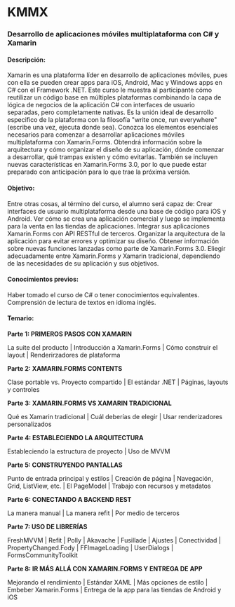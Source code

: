 # **KMMX** #
### **Desarrollo de aplicaciones móviles multiplataforma con C# y Xamarin** ###

#### Descripción: ####
Xamarin es una plataforma líder en desarrollo de aplicaciones móviles, pues con ella se pueden crear apps para iOS, Android, Mac y Windows apps en C# con el Framework .NET. Este curso le muestra al participante cómo reutilizar un código base en múltiples plataformas combinando la capa de lógica de negocios de la aplicación C# con interfaces de usuario separadas, pero completamente nativas. Es la unión ideal de desarrollo especifico de la plataforma con la filosofía "write once, run everywhere" (escribe una vez, ejecuta donde sea). Conozca los elementos esenciales necesarios para comenzar a desarrollar aplicaciones móviles multiplataforma con Xamarin.Forms. Obtendrá información sobre la arquitectura y cómo organizar el diseño de su aplicación, dónde comenzar a desarrollar, qué trampas existen y cómo evitarlas. También se incluyen nuevas características en Xamarin.Forms 3.0, por lo que puede estar preparado con anticipación para lo que trae la próxima versión. 

#### Objetivo: ####
Entre otras cosas, al término del curso, el alumno será capaz de: Crear interfaces de usuario multiplataforma desde una base de código para iOS y Android. Ver cómo se crea una aplicación comercial y luego se implementa para la venta en las tiendas de aplicaciones. Integrar sus aplicaciones Xamarin.Forms con API RESTful de terceros. Organizar la arquitectura de la aplicación para evitar errores y optimizar su diseño. Obtener información sobre nuevas funciones lanzadas como parte de Xamarin.Forms 3.0. Eliegir adecuadamente entre Xamarin.Forms y Xamarin tradicional, dependiendo de las necesidades de su aplicación y sus objetivos. 

#### Conocimientos previos: ####
Haber tomado el curso de C# o tener conocimientos equivalentes. Comprensión de lectura de textos en idioma inglés. 

#### Temario: ####

**Parte 1: PRIMEROS PASOS CON XAMARIN**

La suite del producto | Introducción a Xamarin.Forms | Cómo construir el layout | Renderirzadores de plataforma

**Parte 2: XAMARIN.FORMS CONTENTS**

Clase portable vs. Proyecto compartido | El estándar .NET | Páginas, layouts y controles

**Parte 3: XAMARIN.FORMS VS XAMARIN TRADICIONAL**

Qué es Xamarin tradicional | Cuál deberías de elegir | Usar renderizadores personalizados

**Parte 4: ESTABLECIENDO LA ARQUITECTURA**

Estableciendo la estructura de proyecto | Uso de MVVM

**Parte 5: CONSTRUYENDO PANTALLAS**

Punto de entrada principal y estilos | Creación de página | Navegación, Grid, ListView, etc. | El PageModel | Trabajo con recursos y metadatos

**Parte 6: CONECTANDO A BACKEND REST**

La manera manual | La manera refit | Por medio de terceros

**Parte 7: USO DE LIBRERÍAS**

FreshMVVM | Refit | Polly | Akavache | Fusillade | Ajustes | Conectividad | PropertyChanged.Fody | FFImageLoading | UserDialogs | FormsCommunityToolkit

**Parte 8: IR MÁS ALLÁ CON XAMARIN.FORMS Y ENTREGA DE APP**

Mejorando el rendimiento | Estándar XAML | Más opciones de estilo | Embeber Xamarin.Forms | Entrega de la app para las tiendas de Android y iOS 
